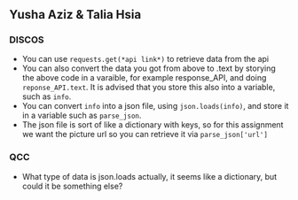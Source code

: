# <Team Name TBD>
## Yusha Aziz & Talia Hsia

### DISCOS
- You can use `requests.get(*api link*)` to retrieve data from the api
- You can also convert the data you got from above to .text by storying the above code in a varaible, for example response_API, and doing `reponse_API.text`. It is advised that you store this also into a variable, such as `info`.
- You can convert `info` into a json file, using `json.loads(info)`, and store it in a variable such as `parse_json`.
- The json file is sort of like a dictionary with keys, so for this assignment we want the picture url so you can retrieve it via `parse_json['url']`

### QCC
- What type of data is json.loads actually, it seems like a dictionary, but could it be something else? 